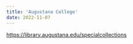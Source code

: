 ```yaml
---
title: 'Augustana College'
date: 2022-11-07
---
```

https://library.augustana.edu/specialcollections
